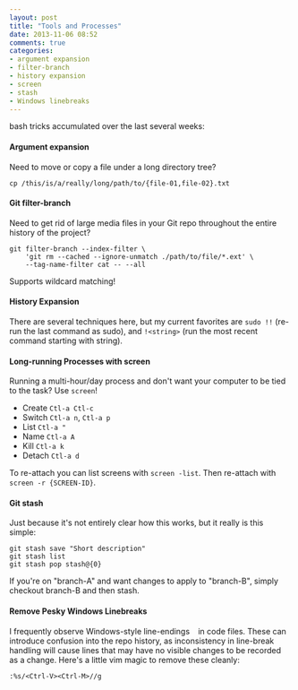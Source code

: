 ```yaml
---
layout: post
title: "Tools and Processes"
date: 2013-11-06 08:52
comments: true
categories: 
- argument expansion
- filter-branch
- history expansion
- screen
- stash
- Windows linebreaks
---
```

bash tricks accumulated over the last several weeks:

#### Argument expansion

Need to move or copy a file under a long directory tree?

```
cp /this/is/a/really/long/path/to/{file-01,file-02}.txt
```

#### Git filter-branch

Need to get rid of large media files in your Git repo throughout the entire history of the project?

```
git filter-branch --index-filter \
    'git rm --cached --ignore-unmatch ./path/to/file/*.ext' \
    --tag-name-filter cat -- --all
```

Supports wildcard matching!

#### History Expansion

There are several techniques here, but my current favorites are `sudo !!` (re-run the last command as sudo), and `!<string>` (run the most recent command starting with string).

#### Long-running Processes with screen

Running a multi-hour/day process and don't want your computer to be tied to the task? Use `screen`!

* Create	`Ctl-a Ctl-c`
* Switch 	`Ctl-a n`, `Ctl-a p` 
* List 		`Ctl-a "`
* Name		`Ctl-a A`
* Kill		`Ctl-a k`
* Detach	`Ctl-a d`

To re-attach you can list screens with `screen -list`. Then re-attach with `screen -r {SCREEN-ID}`.

#### Git stash

Just because it's not entirely clear how this works, but it really is this simple:

```
git stash save "Short description"
git stash list
git stash pop stash@{0}
```

If you're on "branch-A" and want changes to apply to "branch-B", simply checkout branch-B and then stash.

#### Remove Pesky Windows Linebreaks

I frequently observe Windows-style line-endings `` in code files. These can introduce confusion into the repo history, as inconsistency in line-break handling will cause lines that may have no visible changes to be recorded as a change. Here's a little vim magic to remove these cleanly:

```
:%s/<Ctrl-V><Ctrl-M>//g
```
